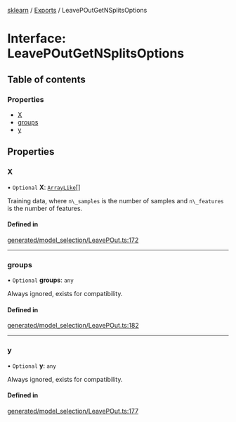 [sklearn](../readme.md) / [Exports](../modules.md) / LeavePOutGetNSplitsOptions

# Interface: LeavePOutGetNSplitsOptions

## Table of contents

### Properties

- [X](LeavePOutGetNSplitsOptions.md#x)
- [groups](LeavePOutGetNSplitsOptions.md#groups)
- [y](LeavePOutGetNSplitsOptions.md#y)

## Properties

### X

• `Optional` **X**: [`ArrayLike`](../modules.md#arraylike)[]

Training data, where `n\_samples` is the number of samples and `n\_features` is the number of features.

#### Defined in

[generated/model_selection/LeavePOut.ts:172](https://github.com/transitive-bullshit/scikit-learn-ts/blob/367336a/packages/sklearn/src/generated/model_selection/LeavePOut.ts#L172)

___

### groups

• `Optional` **groups**: `any`

Always ignored, exists for compatibility.

#### Defined in

[generated/model_selection/LeavePOut.ts:182](https://github.com/transitive-bullshit/scikit-learn-ts/blob/367336a/packages/sklearn/src/generated/model_selection/LeavePOut.ts#L182)

___

### y

• `Optional` **y**: `any`

Always ignored, exists for compatibility.

#### Defined in

[generated/model_selection/LeavePOut.ts:177](https://github.com/transitive-bullshit/scikit-learn-ts/blob/367336a/packages/sklearn/src/generated/model_selection/LeavePOut.ts#L177)

